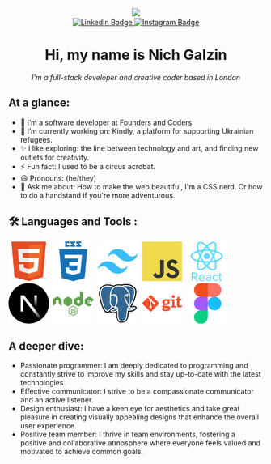 <div id="header" align='center'>
  <img src="https://media.giphy.com/media/0We53qZZpeDewrrrQO/giphy.gif" width="217"/>
</div>
<div id="badges" align='center'>
  <a href="https://www.linkedin.com/in/nichgalzin/">
    <img src="https://img.shields.io/badge/LinkedIn-grey?style=for-the-badge&logo=linkedin&logoColor=white" alt="LinkedIn Badge"/>
  <a href="https://www.instagram.com/nichgalzin/">
    <img src="https://img.shields.io/badge/Instagram-grey?style=for-the-badge&logo=instagram&logoColor=white" alt="Instagram Badge"/>
  </a>
</div>
  <div align='center'>
    <h1>Hi, my name is Nich Galzin</h1> 
    <p><em>I'm a full-stack developer and creative coder based in London</em></p>
    <p>
  </div>

  ## At a glance:

- 🔭 I’m a software developer at [Founders and Coders](https://www.foundersandcoders.com/)
- 🌱 I’m currently working on: Kindly, a platform for supporting Ukrainian refugees. 
- ✨ I like exploring: the line between technology and art, and finding new outlets for creativity.
- ⚡ Fun fact: I used to be a circus acrobat.
- 😄 Pronouns: (he/they)
 - 💬 Ask me about: How to make the web beautiful, I'm a CSS nerd. Or how to do a handstand if you're more adventurous.
  
## :hammer_and_wrench: Languages and Tools :
  
  <div>
    <img src="https://github.com/devicons/devicon/blob/master/icons/html5/html5-original.svg" title="HTML5" alt="HTML" width="80" height="80"/>&nbsp;
    <img src="https://github.com/devicons/devicon/blob/master/icons/css3/css3-plain-wordmark.svg" title="CSS3" alt="CSS" width="80" height="80"/>&nbsp;
    <img src="https://github.com/devicons/devicon/blob/master/icons/tailwindcss/tailwindcss-original.svg" title="Tailwind" alt="Tailwind" width="80" height="80"/>&nbsp;
    <img src="https://github.com/devicons/devicon/blob/master/icons/javascript/javascript-original.svg" title="JavaScript" alt="JavaScript" width="80" height="80"/>&nbsp;
    <img src="https://github.com/devicons/devicon/blob/master/icons/react/react-original-wordmark.svg" title="React" alt="React" width="80" height="80"/>&nbsp;
    <img src="https://github.com/devicons/devicon/blob/master/icons/nextjs/nextjs-original.svg" title="Next.js" alt="Next" width="80" eight="80" />&nbsp;
    <img src="https://github.com/devicons/devicon/blob/master/icons/nodejs/nodejs-plain-wordmark.svg" title="Node.js" **alt="Node" width="80" height="80"/>&nbsp;
    <img src="https://github.com/devicons/devicon/blob/master/icons/postgresql/postgresql-original.svg" title="PostgreSQL" **alt="PostgreSQL" width="80" height="80"/>&nbsp; 
    <img src="https://github.com/devicons/devicon/blob/master/icons/git/git-plain-wordmark.svg" title="Git" **alt="Git" width="80" height="80"/>&nbsp; 
    <img src="https://github.com/devicons/devicon/blob/master/icons/figma/figma-original.svg" title="Figma" **alt="Figma" width="80" height="80"/>&nbsp; 

</div>
 
## A deeper dive:
  - Passionate programmer: I am deeply dedicated to programming and constantly strive to improve my skills and stay up-to-date with the latest technologies.
  - Effective communicator: I strive to be a compassionate communicator and an active listener.
  - Design enthusiast: I have a keen eye for aesthetics and take great pleasure in creating visually appealing designs that enhance the overall user experience.
  - Positive team member: I thrive in team environments, fostering a positive and collaborative atmosphere where everyone feels valued and motivated to achieve common goals.
  
  
 
  
  
<!--
**nichgalzin/nichgalzin** is a ✨ _special_ ✨ repository because its `README.md` (this file) appears on your GitHub profile.

Here are some ideas to get you started:

- 🔭 I’m currently working on ...
- 🌱 I’m currently learning ...
- 👯 I’m looking to collaborate on ...
- 🤔 I’m looking for help with ...
- 💬 Ask me about ...
- 📫 How to reach me: ...
- 😄 Pronouns: ...
- ⚡ Fun fact: ...
-->
